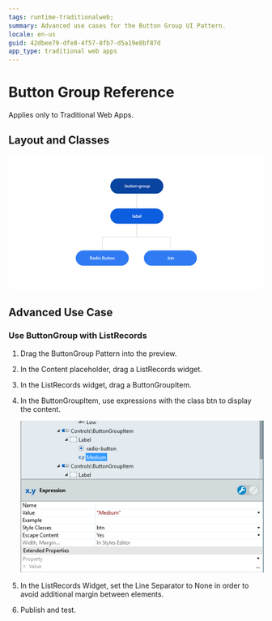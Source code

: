 ```yaml
---
tags: runtime-traditionalweb; 
summary: Advanced use cases for the Button Group UI Pattern.
locale: en-us
guid: 42dbee79-dfe8-4f57-8fb7-d5a19e8bf87d
app_type: traditional web apps
---
```


# Button Group Reference

<div class="info" markdown="1">

Applies only to Traditional Web Apps.

</div>

## Layout and Classes

![](<images/buttongroup-image-3.png>)

## Advanced Use Case

### Use ButtonGroup with ListRecords

1. Drag the ButtonGroup Pattern into the preview.

1. In the Content placeholder, drag a ListRecords widget.

1. In the ListRecords widget, drag a ButtonGroupItem.

1. In the ButtonGroupItem, use expressions with the class btn to display the content.

    ![](<images/buttongroup-image-4.png>)

1. In the ListRecords Widget, set the Line Separator to None in order to avoid additional margin between elements.

1. Publish and test.





